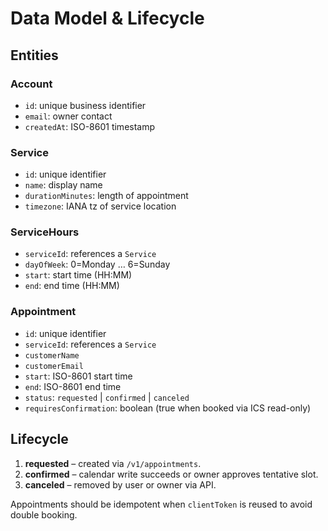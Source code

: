 # Data Model & Lifecycle

## Entities

### Account
- `id`: unique business identifier
- `email`: owner contact
- `createdAt`: ISO-8601 timestamp

### Service
- `id`: unique identifier
- `name`: display name
- `durationMinutes`: length of appointment
- `timezone`: IANA tz of service location

### ServiceHours
- `serviceId`: references a `Service`
- `dayOfWeek`: 0=Monday … 6=Sunday
- `start`: start time (HH:MM)
- `end`: end time (HH:MM)

### Appointment
- `id`: unique identifier
- `serviceId`: references a `Service`
- `customerName`
- `customerEmail`
- `start`: ISO-8601 start time
- `end`: ISO-8601 end time
- `status`: `requested` | `confirmed` | `canceled`
- `requiresConfirmation`: boolean (true when booked via ICS read-only)

## Lifecycle
1. **requested** – created via `/v1/appointments`.
2. **confirmed** – calendar write succeeds or owner approves tentative slot.
3. **canceled** – removed by user or owner via API.

Appointments should be idempotent when `clientToken` is reused to avoid double booking.
